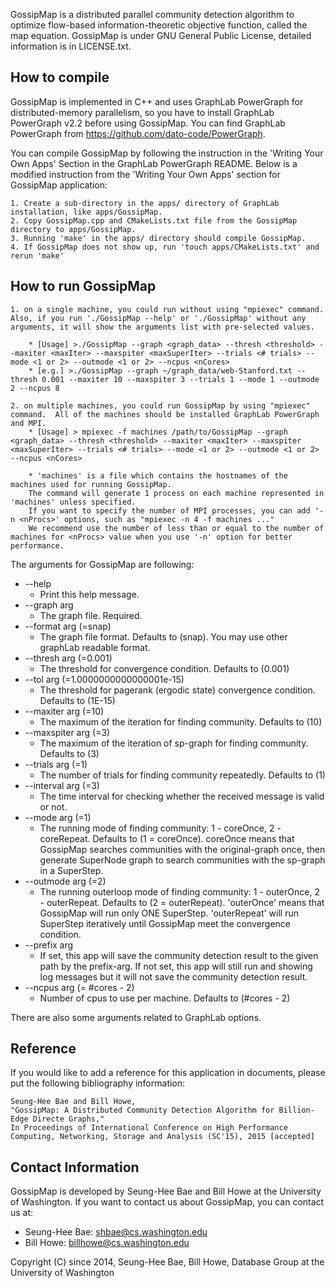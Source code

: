 
GossipMap is a distributed parallel community detection algorithm to optimize flow-based information-theoretic objective function, called the map equation. 
GossipMap is under GNU General Public License, detailed information is in LICENSE.txt.


## How to compile

GossipMap is implemented in C++ and uses GraphLab PowerGraph for distributed-memory parallelism,
so you have to install GraphLab PowerGraph v2.2 before using GossipMap.
You can find GraphLab PowerGraph from https://github.com/dato-code/PowerGraph.

You can compile GossipMap by following the instruction in the 'Writing Your Own Apps' Section in the GraphLab PowerGraph README.
Below is a modified instruction from the 'Writing Your Own Apps' section for GossipMap application:

    1. Create a sub-directory in the apps/ directory of GraphLab installation, like apps/GossipMap.
    2. Copy GossipMap.cpp and CMakeLists.txt file from the GossipMap directory to apps/GossipMap.
    3. Running 'make' in the apps/ directory should compile GossipMap.  
    4. If GossipMap does not show up, run 'touch apps/CMakeLists.txt' and rerun 'make'


## How to run GossipMap

    1. on a single machine, you could run without using "mpiexec" command.  Also, if you run './GossipMap --help' or './GossipMap' without any arguments, it will show the arguments list with pre-selected values.
        
		* [Usage] >./GossipMap --graph <graph_data> --thresh <threshold> --maxiter <maxIter> --maxspiter <maxSuperIter> --trials <# trials> --mode <1 or 2> --outmode <1 or 2> --ncpus <nCores>
        * [e.g.] >./GossipMap --graph ~/graph_data/web-Stanford.txt --thresh 0.001 --maxiter 10 --maxspiter 3 --trials 1 --mode 1 --outmode 2 --ncpus 8

    2. on multiple machines, you could run GossipMap by using "mpiexec" command.  All of the machines should be installed GraphLab PowerGraph and MPI.
        * [Usage] > mpiexec -f machines /path/to/GossipMap --graph <graph_data> --thresh <threshold> --maxiter <maxIter> --maxspiter <maxSuperIter> --trials <# trials> --mode <1 or 2> --outmode <1 or 2> --ncpus <nCores>

        * 'machines' is a file which contains the hostnames of the machines used for running GossipMap.  
        The command will generate 1 process on each machine represented in 'machines' unless specified.
        If you want to specify the number of MPI processes, you can add '-n <nProcs>' options, such as "mpiexec -n 4 -f machines ..." 
        We recommend use the number of less than or equal to the number of machines for <nProcs> value when you use '-n' option for better performance.

The arguments for GossipMap are following:

  * --help                              
	- Print this help message.
  * --graph arg                         
	- The graph file. Required.
  * --format arg (=snap)                
	- The graph file format. Defaults to (snap). You may use other graphLab readable format.
  * --thresh arg (=0.001)               
	- The threshold for convergence condition. Defaults to (0.001)
  * --tol arg (=1.0000000000000001e-15) 
	- The threshold for pagerank (ergodic state) convergence condition. Defaults to (1E-15)
  * --maxiter arg (=10)                 
	- The maximum of the iteration for finding community. Defaults to (10)
  * --maxspiter arg (=3)                
	- The maximum of the iteration of sp-graph for finding community. Defaults to (3)
  * --trials arg (=1)                   
	- The number of trials for finding community repeatedly. Defaults to (1)
  * --interval arg (=3)                 
	- The time interval for checking whether the received message is valid or not.
  * --mode arg (=1)                     
	- The running mode of finding community: 1 - coreOnce, 2 - coreRepeat. Defaults to (1 = coreOnce).
                                      coreOnce means that GossipMap searches communities with the original-graph once, 
                                      then generate SuperNode graph to search communities with the sp-graph in a SuperStep.
  * --outmode arg (=2)                  
	- The running outerloop mode of finding community: 1 - outerOnce, 2 - outerRepeat. Defaults to (2 = outerRepeat).
                                      'outerOnce' means that GossipMap will run only ONE SuperStep. 
                                      'outerRepeat' will run SuperStep iteratively until GossipMap meet the convergence condition.
  * --prefix arg                        
	- If set, this app will save the community detection result to the given path by the prefix-arg.
                                      If not set, this app will still run and showing log messages but it will not save the community detection result.
  * --ncpus arg (= #cores - 2)          
	- Number of cpus to use per machine. Defaults to (#cores - 2)

There are also some arguments related to GraphLab options.

## Reference

If you would like to add a reference for this application in documents, please put the following bibliography information:

    Seung-Hee Bae and Bill Howe, 
    "GossipMap: A Distributed Community Detection Algorithm for Billion-Edge Directe Graphs,"
    In Proceedings of International Conference on High Performance Computing, Networking, Storage and Analysis (SC'15), 2015 [accepted]


## Contact Information

GossipMap is developed by Seung-Hee Bae and Bill Howe at the University of Washington.
If you want to contact us about GossipMap, you can contact us at:
    
* Seung-Hee Bae: shbae@cs.washington.edu
* Bill Howe: billhowe@cs.washington.edu

Copyright (C) since 2014,  Seung-Hee Bae, Bill Howe, Database Group at the University of Washington
